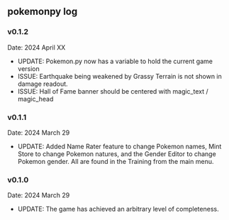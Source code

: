 ## pokemonpy log

### v0.1.2
Date: 2024 April XX
* UPDATE: Pokemon.py now has a variable to hold the current game version
* ISSUE: Earthquake being weakened by Grassy Terrain is not shown in damage readout.
* ISSUE: Hall of Fame banner should be centered with magic_text / magic_head

### v0.1.1
Date: 2024 March 29
* UPDATE: Added Name Rater feature to change Pokemon names, Mint Store to
  change Pokemon natures, and the Gender Editor to change Pokemon gender.
  All are found in the Training from the main menu.

### v0.1.0
Date: 2024 March 29
* UPDATE: The game has achieved an arbitrary level of completeness.

